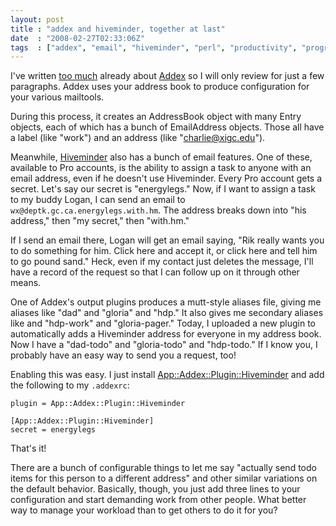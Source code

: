 ```yaml
---
layout: post
title : "addex and hiveminder, together at last"
date  : "2008-02-27T02:33:06Z"
tags  : ["addex", "email", "hiveminder", "perl", "productivity", "programming"]
---
```

I've written [too much](https://rjbs.cloud/tags/#addex) already
about [Addex](http://search.cpan.org/dist/Addex) so I will only review for just
a few paragraphs.  Addex uses your address book to produce configuration for
your various mailtools.

During this process, it creates an AddressBook object with many Entry objects,
each of which has a bunch of EmailAddress objects.  Those all have a label
(like "work") and an address (like "charlie@xigc.edu").

Meanwhile, [Hiveminder](http://hiveminder.com/) also has a bunch of email
features.  One of these, available to Pro accounts, is the ability to assign a
task to anyone with an email address, even if he doesn't use Hiveminder.  Every
Pro account gets a secret.  Let's say our secret is "energylegs."  Now, if I
want to assign a task to my buddy Logan, I can send an email to
`wx@deptk.gc.ca.energylegs.with.hm`.  The address breaks down into "his
address," then "my secret," then "with.hm."

If I send an email there, Logan will get an email saying, "Rik really wants you
to do something for him.  Click here and accept it, or click here and tell him
to go pound sand."  Heck, even if my contact just deletes the message, I'll
have a record of the request so that I can follow up on it through other means.

One of Addex's output plugins produces a mutt-style aliases file, giving me
aliases like "dad" and "gloria" and "hdp."  It also gives me secondary aliases
like and "hdp-work" and "gloria-pager."  Today, I uploaded a new plugin to
automatically adds a Hiveminder address for everyone in my address book.  Now I
have a "dad-todo" and "gloria-todo" and "hdp-todo."  If I know you, I probably
have an easy way to send you a request, too!

Enabling this was easy.  I just install
[App::Addex::Plugin::Hiveminder](http://search.cpan.org/dist/App-Addex-Plugin-Hiveminder)
and add the following to my `.addexrc`:

    plugin = App::Addex::Plugin::Hiveminder

    [App::Addex::Plugin::Hiveminder]
    secret = energylegs

That's it!

There are a bunch of configurable things to let me say "actually send todo
items for this person to a different address" and other similar variations on
the default behavior.  Basically, though, you just add three lines to your
configuration and start demanding work from other people.  What better way to
manage your workload than to get others to do it for you?

